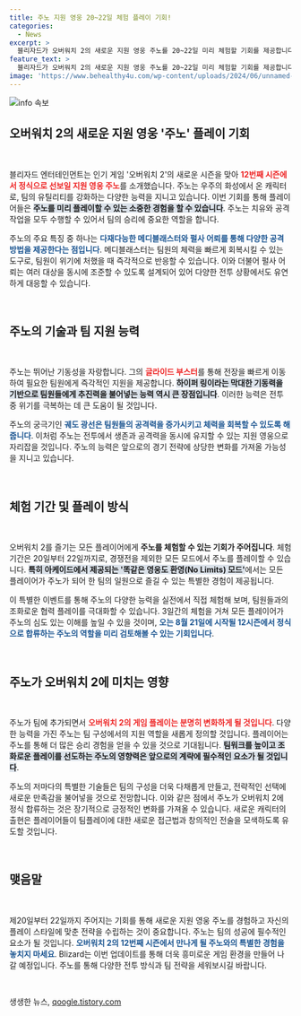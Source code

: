 ```yaml
---
title: 주노 지원 영웅 20~22일 체험 플레이 기회!
categories:
  - News
excerpt: >
  블리자드가 오버워치 2의 새로운 지원 영웅 주노를 20~22일 미리 체험할 기회를 제공합니다! 화성에서 온 치유와 공격의 조화를 이루는 주노, 여러분의 팀에 강력한 지원을 가져올 준비가 되었어요. 놓치지 마세요!
feature_text: >
  블리자드가 오버워치 2의 새로운 지원 영웅 주노를 20~22일 미리 체험할 기회를 제공합니다! 화성에서 온 치유와 공격의 조화를 이루는 주노, 여러분의 팀에 강력한 지원을 가져올 준비가 되었어요. 놓치지 마세요!
image: 'https://www.behealthy4u.com/wp-content/uploads/2024/06/unnamed-file.png'
---
```


<p><img src="https://www.behealthy4u.com/wp-content/uploads/2024/06/unnamed-file.png" alt="info 속보" /></p>

<h2 data-ke-size="size26">오버워치 2의 새로운 지원 영웅 '주노' 플레이 기회</h2>

<p data-ke-size="size16">&nbsp;</p>

<p>블리자드 엔터테인먼트는 인기 게임 '오버워치 2'의 새로운 시즌을 맞아 <b><span style="color: #ee2323;">12번째 시즌에서 정식으로 선보일 지원 영웅 주노</span></b>를 소개했습니다. 주노는 우주의 화성에서 온 캐릭터로, 팀의 유틸리티를 강화하는 다양한 능력을 지니고 있습니다. 이번 기회를 통해 플레이어들은 <b><span style="background-color: #21538527;">주노를 미리 플레이할 수 있는 소중한 경험을 할 수 있습니다</span></b>. 주노는 치유와 공격 작업을 모두 수행할 수 있어서 팀의 승리에 중요한 역할을 합니다.</p>

<p>주노의 주요 특징 중 하나는 <b><span style="color: #1a5490;">다재다능한 메디블래스터와 펄사 어뢰를 통해 다양한 공격 방법을 제공한다는 점입니다</span></b>. 메디블래스터는 팀원의 체력을 빠르게 회복시킬 수 있는 도구로, 팀원이 위기에 처했을 때 즉각적으로 반응할 수 있습니다. 이와 더불어 펄사 어뢰는 여러 대상을 동시에 조준할 수 있도록 설계되어 있어 다양한 전투 상황에서도 유연하게 대응할 수 있습니다.</p>

<p data-ke-size="size16">&nbsp;</p>

<h2 data-ke-size="size26">주노의 기술과 팀 지원 능력</h2>

<p data-ke-size="size16">&nbsp;</p>

<p>주노는 뛰어난 기동성을 자랑합니다. 그의 <b><span style="color: #ee2323;">글라이드 부스터</span></b>를 통해 전장을 빠르게 이동하여 필요한 팀원에게 즉각적인 지원을 제공합니다. <b><span style="background-color: #21538527;">하이퍼 링이라는 막대한 기동력을 기반으로 팀원들에게 추진력을 불어넣는 능력 역시 큰 장점입니다</span></b>. 이러한 능력은 전투 중 위기를 극복하는 데 큰 도움이 될 것입니다. </p>

<p>주노의 궁극기인 <b><span style="color: #1a5490;">궤도 광선은 팀원들의 공격력을 증가시키고 체력을 회복할 수 있도록 해 줍니다</span></b>. 이처럼 주노는 전투에서 생존과 공격력을 동시에 유지할 수 있는 지원 영웅으로 자리잡을 것입니다. 주노의 능력은 앞으로의 경기 전략에 상당한 변화를 가져올 가능성을 지니고 있습니다. </p>

<p data-ke-size="size16">&nbsp;</p>

<h2 data-ke-size="size26">체험 기간 및 플레이 방식</h2>

<p data-ke-size="size16">&nbsp;</p>

<p>오버워치 2를 즐기는 모든 플레이어에게 <b><span style="ee2323;">주노를 체험할 수 있는 기회가 주어집니다</span></b>. 체험 기간은 20일부터 22일까지로, 경쟁전을 제외한 모든 모드에서 주노를 플레이할 수 있습니다. <b><span style="background-color: #21538527;">특히 아케이드에서 제공되는 '똑같은 영웅도 환영(No Limits) 모드'</span></b>에서는 모든 플레이어가 주노가 되어 한 팀의 일원으로 즐길 수 있는 특별한 경험이 제공됩니다. </p>

<p>이 특별한 이벤트를 통해 주노의 다양한 능력을 실전에서 직접 체험해 보며, 팀원들과의 조화로운 협력 플레이를 극대화할 수 있습니다. 3일간의 체험을 거쳐 모든 플레이어가 주노의 심도 있는 이해를 높일 수 있을 것이며, <b><span style="color: #1a5490;">오는 8월 21일에 시작될 12시즌에서 정식으로 합류하는 주노의 역할을 미리 검토해볼 수 있는 기회입니다</span></b>. </p>

<p data-ke-size="size16">&nbsp;</p>

<h2 data-ke-size="size26">주노가 오버워치 2에 미치는 영향</h2>

<p data-ke-size="size16">&nbsp;</p>

<p>주노가 팀에 추가되면서 <b><span style="color: #ee2323;">오버워치 2의 게임 플레이는 분명히 변화하게 될 것입니다</span></b>. 다양한 능력을 가진 주노는 팀 구성에서의 지원 역할을 새롭게 정의할 것입니다. 플레이어는 주노를 통해 더 많은 승리 경험을 얻을 수 있을 것으로 기대됩니다. <b><span style="background-color: #21538527;">팀워크를 높이고 조화로운 플레이를 선도하는 주노의 영향력은 앞으로의 계략에 필수적인 요소가 될 것입니다</span></b>.</p>

<p>주노의 저마다의 특별한 기술들은 팀의 구성을 더욱 다채롭게 만들고, 전략적인 선택에 새로운 만족감을 불어넣을 것으로 전망합니다. 이와 같은 점에서 주노가 오버워치 2에 정식 합류하는 것은 장기적으로 긍정적인 변화를 가져올 수 있습니다. 새로운 캐릭터의 출현은 플레이어들이 팀플레이에 대한 새로운 접근법과 창의적인 전술을 모색하도록 유도할 것입니다.</p>

<p data-ke-size="size16">&nbsp;</p>

<h2 data-ke-size="size26">맺음말</h2>

<p data-ke-size="size16">&nbsp;</p>

<p>제20일부터 22일까지 주어지는 기회를 통해 새로운 지원 영웅 주노를 경험하고 자신의 플레이 스타일에 맞춘 전략을 수립하는 것이 중요합니다. 주노는 팀의 성공에 필수적인 요소가 될 것입니다. <b><span style="color: #1a5490;">오버워치 2의 12번째 시즌에서 만나게 될 주노와의 특별한 경험을 놓치지 마세요</span></b>. Blizard는 이번 업데이트를 통해 더욱 흥미로운 게임 환경을 만들어 나갈 예정입니다. 주노를 통해 다양한 전투 방식과 팀 전략을 세워보시길 바랍니다. </p>

<p data-ke-size="size16">&nbsp;</p>
생생한 뉴스, <a href="https://qoogle.tistory.com" rel="dofollow">qoogle.tistory.com</a>


